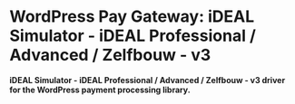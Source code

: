 # WordPress Pay Gateway: iDEAL Simulator - iDEAL Professional / Advanced / Zelfbouw - v3

**iDEAL Simulator - iDEAL Professional / Advanced / Zelfbouw - v3 driver for the WordPress payment processing library.**
